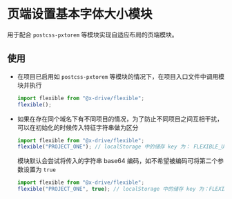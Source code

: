 # 页端设置基本字体大小模块

用于配合 `postcss-pxtorem` 等模块实现自适应布局的页端模块。

## 使用

- 在项目已启用如 `postcss-pxtorem` 等模块的情况下，在项目入口文件中调用模块并执行
    ```javascript
    import flexible from "@x-drive/flexible";
    flexible();
    ```
- 如果在存在同个域名下有不同项目的情况，为了防止不同项目之间互相干扰，可以在初始化的时候传入特征字符串做为区分
    ```javascript
    import flexible from "@x-drive/flexible";
    flexible("PROJECT_ONE"); // localStorage 中的储存 key 为： FLEXIBLE_UFJPSkVDVF9PTkU=_WINDOW_WIDTH
    ```
    模块默认会尝试将传入的字符串 base64 编码，如不希望被编码可将第二个参数设置为 `true`
    ```javascript
    import flexible from "@x-drive/flexible";
    flexible("PROJECT_ONE", true); // localStorage 中的储存 key 为：FLEXIBLE_PROJECT_ONE_WINDOW_WIDTH
    ```